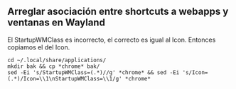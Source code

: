## Arreglar asociación entre shortcuts a webapps y ventanas en Wayland

El StartupWMClass es incorrecto, el correcto es igual al Icon. Entonces copiamos el del Icon.

```fish
cd ~/.local/share/applications/
mkdir bak && cp *chrome* bak/
sed -Ei 's/StartupWMClass=(.*)//g' *chrome* && sed -Ei 's/Icon=(.*)/Icon=\\1\nStartupWMClass=\\1/g' *chrome*
```

